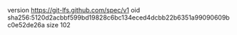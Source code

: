 version https://git-lfs.github.com/spec/v1
oid sha256:5120d2acbbf599bd19828c6bc134eced4dcbb22b6351a99090609bc0e52de26a
size 102
